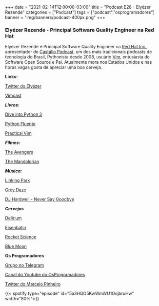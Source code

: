 +++
date = "2021-02-14T12:00:00-03:00"
title = "Podcast E28 - Elyézer Rezende"
categories = ["Podcast"]
tags = ["podcast","osprogramadores"]
banner = "img/banners/podcast-400px.png"
+++

### Elyézer Rezende - Principal Software Quality Engineer na Red Hat

Elyézer Rezende é Principal Software Quality Engineer na [Red Hat Inc.](https://www.redhat.com/en), apresentador do [Castálio Podcast](https://castalio.info/), um dos mais tradicionais podcasts de tecnologia do Brasil, Pythonista desde 2008, usuário [Vim](https://www.vim.org/), entusiasta de Software Open Source e Pai. Atualmente mora nos Estados Unidos e nas horas vagas gosta de apreciar uma boa cerveja.


**Links:**

[Twitter do Elyézer](https://twitter.com/elyezer)

[Vimcast](http://vimcasts.org/)

***Livros:***

[Dive into Python 3](https://diveintopython3.problemsolving.io/)

[Python Fluente](https://www.goodreads.com/fi/book/show/36361456-python-fluente)

[Practical Vim](https://www.goodreads.com/book/show/13607232-practical-vim?from_search=true&from_srp=true&qid=tpJnUoCy4E&rank=1)

***Filmes:***

[The Avengers](https://www.imdb.com/title/tt0848228/)

[The Mandalorian](https://www.imdb.com/title/tt8111088/)

***Música:***

[Linking Park](https://www.linkinpark.com/)

[Grey Daze](https://www.rollingstone.com/music/music-features/chester-bennington-grey-daze-amends-album-945384/)

[DJ Hardwell - Never Say Goodbye](https://www.youtube.com/watch?v=Co3w_ZxcO1U)

***Cervejas***

[Delirium](https://untappd.com/b/huyghe-brewery-delirium-tremens/4485)

[Eisenbahn](https://www.eisenbahn.com.br/)

[Rocket Science](https://untappd.com/b/fullsteam-rocket-science/7146)

[Blue Moon](https://untappd.com/b/blue-moon-brewing-company-belgian-white/3839)


**Os Programadores**

[Grupo no Telegram](https://t.me/osprogramadores)

[Canal do Youtube do OsProgramadores](https://www.youtube.com/channel/UCt_YNYGl6K5yNXlXEQDdwWg?view_as=subscriber)

[Twitter do Marcelo Pinheiro](https://twitter.com/mpinheir)


{{< spotify type="episode" id="5a3HQO5KwWmWU1OojbruHw" width="80%">}}